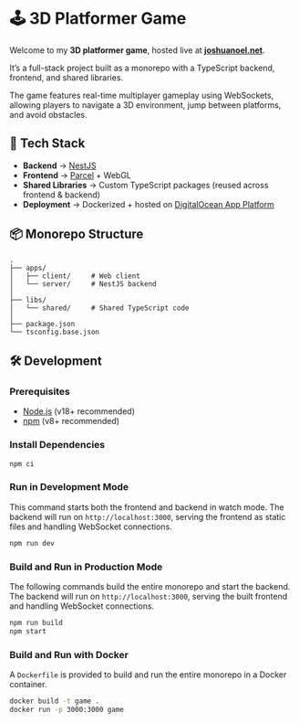 # 🕹️ 3D Platformer Game

Welcome to my **3D platformer game**, hosted live at **[joshuanoel.net](https://joshuanoel.net)**.  

It’s a full-stack project built as a monorepo with a TypeScript backend, frontend, and shared libraries.

The game features real-time multiplayer gameplay using WebSockets, allowing players to navigate a 3D environment, jump between platforms, and avoid obstacles.

## 🚀 Tech Stack

- **Backend** → [NestJS](https://nestjs.com/)  
- **Frontend** → [Parcel](https://parceljs.org/) + WebGL
- **Shared Libraries** → Custom TypeScript packages (reused across frontend & backend)
- **Deployment** → Dockerized + hosted on [DigitalOcean App Platform](https://www.digitalocean.com/products/app-platform)


## 📦 Monorepo Structure

```
.
├── apps/
│   ├── client/     # Web client
│   └── server/     # NestJS backend
│
├── libs/
│   └── shared/     # Shared TypeScript code
│
├── package.json
└── tsconfig.base.json
```


## 🛠️ Development

### Prerequisites

- [Node.js](https://nodejs.org/) (v18+ recommended)
- [npm](https://www.npmjs.com/) (v8+ recommended)

### Install Dependencies

```bash
npm ci
```

### Run in Development Mode

This command starts both the frontend and backend in watch mode. The backend will run on `http://localhost:3000`, serving the frontend as static files and handling WebSocket connections.

```bash
npm run dev
```

### Build and Run in Production Mode

The following commands build the entire monorepo and start the backend. The backend will run on `http://localhost:3000`, serving the built frontend and handling WebSocket connections.

```bash
npm run build
npm start
```

### Build and Run with Docker

A `Dockerfile` is provided to build and run the entire monorepo in a Docker container.

```bash
docker build -t game .
docker run -p 3000:3000 game
```

